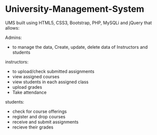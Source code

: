 # University-Management-System
 UMS built using HTML5, CSS3, Bootstrap, PHP, MySQLi and jQuery that allows:
 
 Admins:
 - to manage the data, Create, update, delete data of Instructors and students
 
 instructors:
 - to upload/check submitted assignments
 - view assigned courses
 - view students in each assigned class
 - upload grades
 - Take attendance
 
 students:
 - check for course offerings
 - register and drop courses
 - receive and submit assignments
 - recieve their grades

